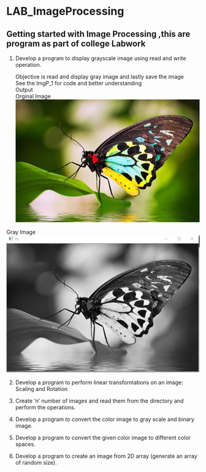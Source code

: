 # LAB_ImageProcessing
## Getting started with Image Processing ,this are program as part of college Labwork 

1. Develop a program to display grayscale image using read and write operation.

    Objective is read and display gray image and lastly save the image <br>
    See the ImgP_1 for code and better understanding<br>
    Output <br>
    Orginal Image <br>
    ![alt text for screen readers](./image/fly2.jpg "Text to show on mouseover")

Gray Image
    ![alt text for screen readers](./resultsImg/ip1.png "Text to show on mouseover")

2. Develop a program to perform linear transformations on an image: Scaling and
Rotation

3. Create ‘n’ number of images and read them from the directory and
perform the operations.
4. Develop a program to convert the color image to gray scale and binary image.
5. Develop a program to convert the given color image to different color spaces.
6. Develop a program to create an image from 2D array (generate an array of
random size).
